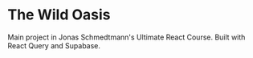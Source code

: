 # The Wild Oasis

Main project in Jonas Schmedtmann's Ultimate React Course.
Built with React Query and Supabase.